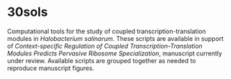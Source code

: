 # 30sols
Computational tools for the study of coupled transcription-translation modules in *Halobacterium salinarum*. These scripts are available in support of *Context-specific Regulation of Coupled Transcription-Translation Modules Predicts Pervasive Ribosome Specialization*, manuscript currently under review. Available scripts are grouped together as needed to reproduce manuscript figures.
